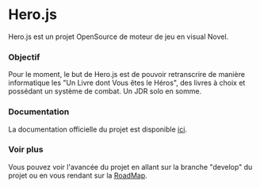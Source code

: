 # Hero.js

Hero.js est un projet OpenSource de moteur de jeu en visual Novel.

### Objectif

Pour le moment, le but de Hero.js est de pouvoir retranscrire de manière informatique les "Un Livre dont Vous êtes le Héros", des livres à choix et possédant un système de combat. Un JDR solo en somme.

### Documentation

La documentation officielle du projet est disponible [ici](https://icy-wind-398.notion.site/Hero-js-03dc521b26ea4c4fb8d551821cd40092).

### Voir plus

Vous pouvez voir l'avancée du projet en allant sur la branche "develop" du projet ou en vous rendant sur la [RoadMap](https://icy-wind-398.notion.site/7491a484d7c04780a355470017cd76c2?v=b84e9b3d9c754a97b857863aed9811e7).